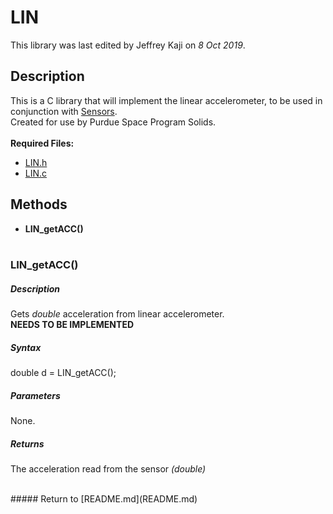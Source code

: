 # LIN
This library was last edited by Jeffrey Kaji on *8 Oct 2019*. <br/>

## Description
This is a C library that will implement the linear accelerometer, 
to be used in conjunction with [Sensors](Sensors.md). <br/>
Created for use by Purdue Space Program Solids. <br/><br/>
__Required Files:__
* [LIN.h](../src/LIN.h)
* [LIN.c](../src/LIN.c)

## Methods
* **LIN_getACC()** <br/><br/>

### LIN_getACC()
##### Description
Gets *double* acceleration from linear accelerometer. <br/>
**NEEDS TO BE IMPLEMENTED**
##### Syntax
double d = LIN_getACC();
##### Parameters
None.
##### Returns
The acceleration read from the sensor _(double)_

<br/>
##### Return to [README.md](README.md)